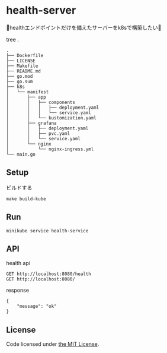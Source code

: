 # health-server
🐳healthエンドポイントだけを備えたサーバーをk8sで構築したい🐳

tree .
```
.
├── Dockerfile
├── LICENSE
├── Makefile
├── README.md
├── go.mod
├── go.sum
├── k8s
│   └── manifest
│       ├── app
│       │   ├── components
│       │   │   ├── deployment.yaml
│       │   │   └── service.yaml
│       │   └── kustomization.yaml
│       ├── grafana
│       │   ├── deployment.yaml
│       │   ├── pvc.yaml
│       │   └── service.yaml
│       └── nginx
│           └── nginx-ingress.yml
└── main.go
```

## Setup
ビルドする
```
make build-kube
```

## Run
```
minikube service health-service
```

## API
health api
```
GET http://localhost:8080/health
GET http://localhost:8080/
```

response
```
{
    "message": "ok"
}
```

 ## License
Code licensed under 
[the MIT License](https://github.com/seipan/health-server/blob/main/LICENSE).
